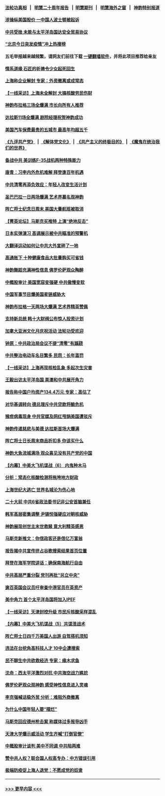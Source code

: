#### [法轮功真相](https://github.com/gfw-breaker/truth/blob/master/README.md?t=0) &nbsp;&nbsp;|&nbsp;&nbsp; [明慧二十周年报告](https://github.com/gfw-breaker/mh-reports/blob/master/README.md?t=0) &nbsp;&nbsp;|&nbsp;&nbsp;[明慧期刊](https://github.com/gfw-breaker/mh-qikan) &nbsp;&nbsp;|&nbsp;&nbsp; [明慧海外之窗](https://github.com/gfw-breaker/mh-news/blob/master/README.md?t=0) &nbsp;&nbsp;|&nbsp;&nbsp; [神韵特别报道](https://github.com/gfw-breaker/mh-news/blob/master/shenyun.md?t=0)
#### [涉操纵美国股价 一中国人波士顿被起诉](../pages/nf4514/n13748348.md?t=05310401) 
#### [中共受挫 未能与太平洋岛国达安全贸易协议](../pages/nf4514/n13748631.md?t=05310401) 
#### [“北京今日突发疫情”冲上热搜榜](../pages/nf4514/n13748600.md?t=05310401) 
#### 五毛举报越来越频繁，请网友们前往下载 [一键翻墙软件](https://github.com/gfw-breaker/ssr-accounts)，并将此项目推荐给亲友
#### [情系道缘 石匠的祈祷令少女起死回生](../pages/nf4514/n13745143.md?t=05310401) 
#### [上海称企业解封 专家：外资撤离或成常态](../pages/nf4514/n13748403.md?t=05310401) 
#### [【一线采访】上海未全解封 大搞核酸劳民伤财](../pages/nf4514/n13748447.md?t=05310401) 
#### [神韵布拉格三场全爆满 市长向所有人推荐](../pages/nf4514/n13748476.md?t=05310401) 
#### [达拉斯11场全爆满 剧院经理祝贺神韵成功](../pages/nf4514/n13748393.md?t=05310401) 
#### [美国汽车保费最贵的五城市 最高年均超五千](../pages/nf4514/n13747102.md?t=05310401) 
#### [《九评共产党》](https://github.com/begood0513/9ping.md/blob/master/README.md) &nbsp;|&nbsp; [《解体党文化》](../../../../jtdwh.md/blob/master/README.md)  &nbsp;|&nbsp; [《共产主义的终极目的》](../../../../gczydzjmd.md/blob/master/README.md) &nbsp;|&nbsp; [《魔鬼在统治我们的世界》](../../../../mgztzwmdsj.md/blob/master/README.md) 
#### [备战中共 美训练F-35战机两种特殊能力](../pages/nf4514/n13743980.md?t=05310401) 
#### [唐青：习李内外危机难解 拜登逢百年机遇](../pages/nf4514/n13748107.md?t=05310401) 
#### [中共清零再添负效应：年轻人改变生活计划](../pages/nf4514/n13748102.md?t=05310401) 
#### [圣巴巴拉一日两场爆满 艺术界慕名观神韵](../pages/nf4514/n13748025.md?t=05310401) 
#### [阵亡将士纪念日周末 美国大量航班被取消](../pages/nf4514/n13747596.md?t=05310401) 
#### [【菁英论坛】马斯克买推特 上演“绝地反击”](../pages/nf4514/n13747641.md?t=05310401) 
#### [日本实弹演习 高调展示被中共瞄准的预警机](../pages/nf4514/n13748020.md?t=05310401) 
#### [大翻译运动如何让中共大外宣碎了一地](../pages/nf4514/n13743979.md?t=05310401) 
#### [高通胀下 十种健康食品大批量购买可省钱](../pages/nf4514/n13746362.md?t=05310401) 
#### [神韵舞蹈充满神性信息 佛罗伦萨观众陶醉](../pages/nf4514/n13747638.md?t=05310401) 
#### [中概股审计 美国宽容变强硬 中共傲慢变软](../pages/nf4514/n13747819.md?t=05310401) 
#### [中国军事节目爆美国星链威胁大](../pages/nf4514/n13747800.md?t=05310401) 
#### [神韵布拉格一天两场大爆满 艺术界精英赞佩](../pages/nf4514/n13747772.md?t=05310401) 
#### [支持新总统 韩十大财阀公布惊人投资计划](../pages/nf4514/n13747766.md?t=05310401) 
#### [加拿大亚洲文化月庆祝活动 法轮功受欢迎](../pages/nf4514/n13747735.md?t=05310401) 
#### [钟原：中共政治局会议不提“清零”有蹊跷](../pages/nf4514/n13747573.md?t=05310401) 
#### [中共整治电动车名目繁多 民怨：长年滥罚](../pages/nf4514/n13747579.md?t=05310401) 
#### [【一线采访】上海再现核检乱象 多起次生灾害](../pages/nf4514/n13747317.md?t=05310401) 
#### [王毅出访太平洋岛国 美澳和中共展开角力](../pages/nf4514/n13747108.md?t=05310401) 
#### [报告称中国户均资产134.4万元 专家：高估了](../pages/nf4514/n13747372.md?t=05310401) 
#### [对华基调转向 德总理斥中共贷款将酿危机](../pages/nf4514/n13747475.md?t=05310401) 
#### [猴痘病毒现身 中共官媒及网红甩锅美国遭驳斥](../pages/nf4514/n13747230.md?t=05310401) 
#### [神韵传递慈悲与美德 达拉斯首场大爆满](../pages/nf4514/n13747424.md?t=05310401) 
#### [阵亡将士日长周末商品折扣多 你该买什么](../pages/nf4514/n13747135.md?t=05310401) 
#### [神韵大急流城满场 观众喜见没有共产党的中国](../pages/nf4514/n13747406.md?t=05310401) 
#### [【内幕】中美大飞机谍战（6） 内鬼种木马](../pages/nf4514/n13747248.md?t=05310401) 
#### [分析：常态化核酸检测将拖垮地方财政](../pages/nf4514/n13747225.md?t=05310401) 
#### [上海世纪大逃亡 世界名城沦为伤心地](../pages/nf4514/n13747294.md?t=05310401) 
#### [二十大前 中共6省政法委书记非公安首脑兼任](../pages/nf4514/n13747269.md?t=05310401) 
#### [韩军高层密集调整 尹锡悦强硬应对朝核威胁](../pages/nf4514/n13747246.md?t=05310401) 
#### [神韵展现创世主末世救赎 意大利精英感恩](../pages/nf4514/n13747236.md?t=05310401) 
#### [马斯克新推文：你信政客还是信亿万富翁](../pages/nf4514/n13746891.md?t=05310401) 
#### [报告揭中共宣传挤占谷歌搜索结果首页位置](../pages/nf4514/n13746870.md?t=05310401) 
#### [拜登在海军学院讲话：确保南海航行自由](../pages/nf4514/n13746988.md?t=05310401) 
#### [中共高层严重分裂 党刊再批“另立中央”](../pages/nf4514/n13747012.md?t=05310401) 
#### [逾百英国会议员吁审查中港官员在英资产](../pages/nf4514/n13746966.md?t=05310401) 
#### [美中角力 首个太平洋岛国将加入IPEF](../pages/nf4514/n13746926.md?t=05310401) 
#### [【一线采访】天津封控升级 市民斥核酸采样混乱](../pages/nf4514/n13746738.md?t=05310401) 
#### [【内幕】中美大飞机谍战（5）共谍泄战术](../pages/nf4514/n13746387.md?t=05310401) 
#### [阵亡将士日四千万美国人出游 自驾搭机须知](../pages/nf4514/n13746848.md?t=05310401) 
#### [违法在台挖角高科技人才 10中企遭搜索](../pages/nf4514/n13746570.md?t=05310401) 
#### [民不聊生中共欲救经济 专家：缘木求鱼](../pages/nf4514/n13746227.md?t=05310401) 
#### [沈舟：西太平洋激烈对抗 中共海空战力尴尬](../pages/nf4514/n13746437.md?t=05310401) 
#### [佛罗伦萨观众观神韵 感受神性信息进入灵魂](../pages/nf4514/n13746518.md?t=05310401) 
#### [李克强喊话稳外贸 分析：难阻外商撤离](../pages/nf4514/n13746266.md?t=05310401) 
#### [为什么中国年轻人要“摆烂”](../pages/nf4514/n13746219.md?t=05310401) 
#### [马斯克回应德州枪击案 称媒体过多报导凶手](../pages/nf4514/n13746165.md?t=05310401) 
#### [天津大学爆示威活动 学生齐喊“打倒官僚”](../pages/nf4514/n13746187.md?t=05310401) 
#### [中概股审计谈判 美中不同调 中共陷两难](../pages/nf4514/n13746049.md?t=05310401) 
#### [赞中共人权？联合国人权高专办：中方错误引用](../pages/nf4514/n13745933.md?t=05310401) 
#### [极端防疫促上海人退党：不愿成党的奴隶](../pages/nf4514/n13745816.md?t=05310401) 

----
#### [ >>> 更早内容 <<< ](../indexes/nf4514-earlier.md)
